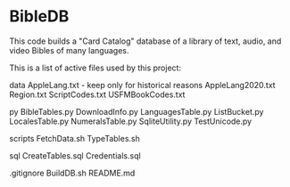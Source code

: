 # BibleDB
This code builds a "Card Catalog" database of a library of text, audio, and video Bibles of many languages.

This is a list of active files used by this project:

data
	AppleLang.txt - keep only for historical reasons
	AppleLang2020.txt
	Region.txt
	ScriptCodes.txt
	USFMBookCodes.txt

py
	BibleTables.py
	DownloadInfo.py
	LanguagesTable.py
	ListBucket.py
	LocalesTable.py
	NumeralsTable.py
	SqliteUtility.py
	TestUnicode.py

scripts
	FetchData.sh
	TypeTables.sh

sql
	CreateTables.sql
	Credentials.sql

.gitignore
BuildDB.sh
README.md


